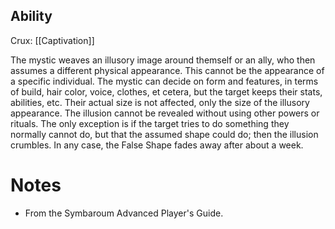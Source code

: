 ## Ability
Crux: [[Captivation]]

The mystic weaves an illusory image around themself or an ally, who then assumes a different physical appearance. This cannot be the appearance of a specific individual. The mystic can decide on form and features, in terms of build, hair color, voice, clothes, et cetera, but the target keeps their stats, abilities, etc. Their actual size is not affected, only the size of the illusory appearance. The illusion cannot be revealed without using other powers or rituals. The only exception is if the target tries to do something they normally cannot do, but that the assumed shape could do; then the illusion crumbles. In any case, the False Shape fades away after about a week.
# Notes
* From the Symbaroum Advanced Player's Guide.